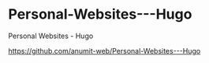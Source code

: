 # Personal-Websites---Hugo
Personal Websites - Hugo


https://github.com/anumit-web/Personal-Websites---Hugo


